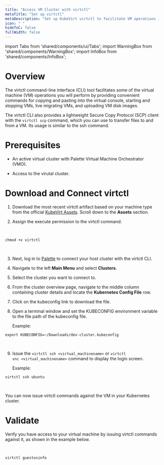 ```yaml
---
title: "Access VM Cluster with virtctl"
metaTitle: "Set up virtctl"
metaDescription: "Set up KubeVirt virtctl to facilitate VM operations in the Spectro VM Dashboard web interface."
icon: " "
hideToC: false
fullWidth: false
---
```


import Tabs from 'shared/components/ui/Tabs';
import WarningBox from 'shared/components/WarningBox';
import InfoBox from 'shared/components/InfoBox';


# Overview

The virtctl command-line interface (CLI) tool facilitates some of the virtual machine (VM) operations you will perform by providing convenient commands for copying and pasting into the virtual console, starting and stopping VMs, live migrating VMs, and uploading VM disk images.

The virtctl CLI also provides a lightweight Secure Copy Protocol (SCP) client with the `virtctl scp` command, which you can use to transfer files to and from a VM. Its usage is similar to the ssh command.


# Prerequisites

- An active virtual cluster with Palette Virtual Machine Orchestrator (VMO).


- Access to the virutal cluster.



# Download and Connect virtctl

1. Download the most recent virtctl artifact based on your machine type from the official [KubeVirt Assets](https://github.com/kubevirt/kubevirt/releases/tag/v0.60.0-alpha.0). Scroll down to the **Assets** section.


2. Assign the execute permission to the virtctl command.

<br />

  ```shell
  chmod +x virtctl 
  ```
<br />

3. Next, log in to [Palette](https://console.spectrocloud.com) to connect your host cluster with the virtctl CLI.


4. Navigate to the left **Main Menu** and select **Clusters**. 


5. Select the cluster you want to connect to.


6. From the cluster overview page, navigate to the middle column containing cluster details and locate the **Kubernetes Config File** row.


7. Click on the kubeconfig link to download the file.


8. Open a terminal window and set the KUBECONFIG environment variable to the file path of the kubeconfig file.

    Example:
  ```shell
  export KUBECONFIG=~/Downloads/dev-cluster.kubeconfig 
  ```

  <br />

9. Issue the `virtctl ssh <virtual_machinename>` or `virtctl vnc <virtual_machinename>` command to display the login screen.

    Example:
  ```shell
  virtctl ssh ubuntu 
  ```

  <br />

You can now issue virtctl commands against the VM in your Kubernetes cluster.

# Validate

Verify you have access to your virtual machine by issuing virtctl commands against it, as shown in the example below.

<br />

```bash
virtctl guestosinfo
```